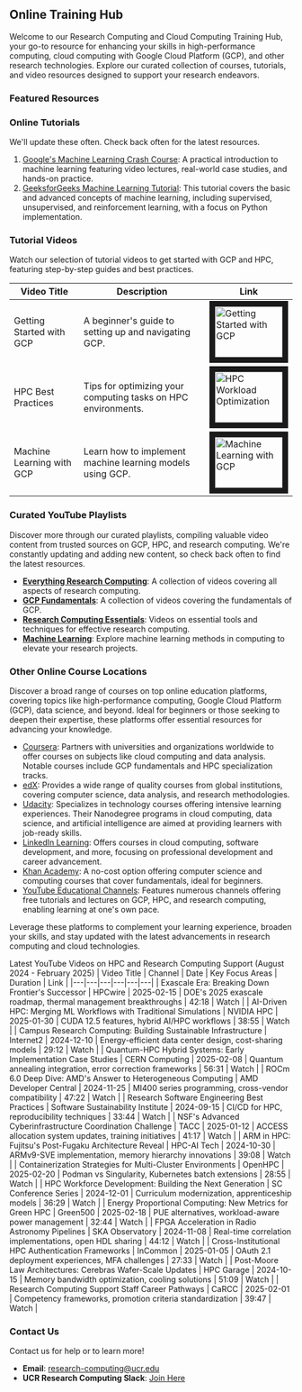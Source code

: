 ## Online Training Hub

Welcome to our Research Computing and Cloud Computing Training Hub, your go-to resource for enhancing your skills in high-performance computing, cloud computing with Google Cloud Platform (GCP), and other research technologies. Explore our curated collection of courses, tutorials, and video resources designed to support your research endeavors.

### Featured Resources

### Online Tutorials

We'll update these often. Check back often for the latest resources.

1. [Google's Machine Learning Crash Course](https://developers.google.com/machine-learning/crash-course): A practical introduction to machine learning featuring video lectures, real-world case studies, and hands-on practice.
2. [GeeksforGeeks Machine Learning Tutorial](https://www.geeksforgeeks.org/machine-learning/): This tutorial covers the basic and advanced concepts of machine learning, including supervised, unsupervised, and reinforcement learning, with a focus on Python implementation.


### Tutorial Videos

Watch our selection of tutorial videos to get started with GCP and HPC, featuring step-by-step guides and best practices.

| Video Title                | Description                                               | Link                                                                                                                               |
|----------------------------|-----------------------------------------------------------|------------------------------------------------------------------------------------------------------------------------------------|
| Getting Started with GCP   | A beginner's guide to setting up and navigating GCP.      | <a href="https://youtu.be/g2Il8cxNv18?si=TnmSJTfgAkZpXDid" target="_blank"><img src="http://img.youtube.com/vi/g2Il8cxNv18/0.jpg" alt="Getting Started with GCP" width="120" height="90" border="10" /></a> |
| HPC Best Practices        | Tips for optimizing your computing tasks on HPC environments. | <a href="https://youtu.be/grIyHmF4I_Y?si=WW9pBFSw0_vHlnvK" target="_blank"><img src="http://img.youtube.com/vi/grIyHmF4I_Y/0.jpg" alt="HPC Workload Optimization" width="120" height="90" border="10" /></a> |
| Machine Learning with GCP  | Learn how to implement machine learning models using GCP. | <a href="https://youtu.be/oQMgqMRR-io?si=HHTo3_wHIN2QeRXO" target="_blank"><img src="http://img.youtube.com/vi/oQMgqMRR-io/0.jpg" alt="Machine Learning with GCP" width="120" height="90" border="10" /></a> |


### Curated YouTube Playlists

Discover more through our curated playlists, compiling valuable video content from trusted sources on GCP, HPC, and research computing. We're constantly updating and adding new content, so check back often to find the latest resources.

- [**Everything Research Computing**](https://youtube.com/playlist?list=PLwj4XLXUayCrPIPakys7EyxH_WBVJi1y4&si=4NkIiMcW6piigEId): A collection of videos covering all aspects of research computing.
- [**GCP Fundamentals**](https://youtube.com/playlist?list=PLIivdWyY5sqKh1gDR0WpP9iIOY00IE0xL&si=CdKAQTeXZZjYnzKM): A collection of videos covering the fundamentals of GCP.
- [**Research Computing Essentials**](https://youtube.com/playlist?list=PLeCQbAbRSKR-HplPyeR35ZSy_nyxWTRm5&si=MbGcgWVVenqjIWPE): Videos on essential tools and techniques for effective research computing.
- [**Machine Learning**](https://youtube.com/playlist?list=PLQVvvaa0QuDfKTOs3Keq_kaG2P55YRn5v&si=9Hz--OxnSMejvlSh): Explore machine learning methods in computing to elevate your research projects.

### Other Online Course Locations

Discover a broad range of courses on top online education platforms, covering topics like high-performance computing, Google Cloud Platform (GCP), data science, and beyond. Ideal for beginners or those seeking to deepen their expertise, these platforms offer essential resources for advancing your knowledge.

- [Coursera](https://www.coursera.org/): Partners with universities and organizations worldwide to offer courses on subjects like cloud computing and data analysis. Notable courses include GCP fundamentals and HPC specialization tracks.
- [edX](https://www.edx.org/): Provides a wide range of quality courses from global institutions, covering computer science, data analysis, and research methodologies.
- [Udacity](https://www.udacity.com/): Specializes in technology courses offering intensive learning experiences. Their Nanodegree programs in cloud computing, data science, and artificial intelligence are aimed at providing learners with job-ready skills.
- [LinkedIn Learning](https://www.linkedin.com/learning/): Offers courses in cloud computing, software development, and more, focusing on professional development and career advancement.
- [Khan Academy](https://www.khanacademy.org/): A no-cost option offering computer science and computing courses that cover fundamentals, ideal for beginners.
- [YouTube Educational Channels](https://www.youtube.com/): Features numerous channels offering free tutorials and lectures on GCP, HPC, and research computing, enabling learning at one's own pace.

Leverage these platforms to complement your learning experience, broaden your skills, and stay updated with the latest advancements in research computing and cloud technologies.

Latest YouTube Videos on HPC and Research Computing Support (August 2024 - February 2025)
| Video Title | Channel | Date | Key Focus Areas | Duration | Link |
|---|---|---|---|---|---|
| Exascale Era: Breaking Down Frontier's Successor | HPCwire | 2025-02-15 | DOE's 2025 exascale roadmap, thermal management breakthroughs | 42:18 | Watch |
| AI-Driven HPC: Merging ML Workflows with Traditional Simulations | NVIDIA HPC | 2025-01-30 | CUDA 12.5 features, hybrid AI/HPC workflows | 38:55 | Watch |
| Campus Research Computing: Building Sustainable Infrastructure | Internet2 | 2024-12-10 | Energy-efficient data center design, cost-sharing models | 29:12 | Watch |
| Quantum-HPC Hybrid Systems: Early Implementation Case Studies | CERN Computing | 2025-02-08 | Quantum annealing integration, error correction frameworks | 56:31 | Watch |
| ROCm 6.0 Deep Dive: AMD's Answer to Heterogeneous Computing | AMD Developer Central | 2024-11-25 | MI400 series programming, cross-vendor compatibility | 47:22 | Watch |
| Research Software Engineering Best Practices | Software Sustainability Institute | 2024-09-15 | CI/CD for HPC, reproducibility techniques | 33:44 | Watch |
| NSF's Advanced Cyberinfrastructure Coordination Challenge | TACC | 2025-01-12 | ACCESS allocation system updates, training initiatives | 41:17 | Watch |
| ARM in HPC: Fujitsu's Post-Fugaku Architecture Reveal | HPC-AI Tech | 2024-10-30 | ARMv9-SVE implementation, memory hierarchy innovations | 39:08 | Watch |
| Containerization Strategies for Multi-Cluster Environments | OpenHPC | 2025-02-20 | Podman vs Singularity, Kubernetes batch extensions | 28:55 | Watch |
| HPC Workforce Development: Building the Next Generation | SC Conference Series | 2024-12-01 | Curriculum modernization, apprenticeship models | 36:29 | Watch |
| Energy Proportional Computing: New Metrics for Green HPC | Green500 | 2025-02-18 | PUE alternatives, workload-aware power management | 32:44 | Watch |
| FPGA Acceleration in Radio Astronomy Pipelines | SKA Observatory | 2024-11-08 | Real-time correlation implementations, open HDL sharing | 44:12 | Watch |
| Cross-Institutional HPC Authentication Frameworks | InCommon | 2025-01-05 | OAuth 2.1 deployment experiences, MFA challenges | 27:33 | Watch |
| Post-Moore Law Architectures: Cerebras Wafer-Scale Updates | HPC Garage | 2024-10-15 | Memory bandwidth optimization, cooling solutions | 51:09 | Watch |
| Research Computing Support Staff Career Pathways | CaRCC | 2025-02-01 | Competency frameworks, promotion criteria standardization | 39:47 | Watch |


### Contact Us

Contact us for help or to learn more!

- **Email**: [research-computing@ucr.edu](mailto:research-computing@ucr.edu)
- **UCR Research Computing Slack**: [Join Here](https://ucr-research-compute.slack.com/)

